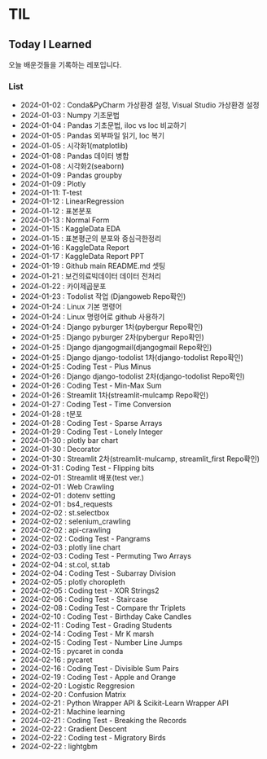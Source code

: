 # TIL
## Today I Learned

오늘 배운것들을 기록하는 레포입니다.

### List
- 2024-01-02 : Conda&PyCharm 가상환경 설정, Visual Studio 가상환경 설정
- 2024-01-03 : Numpy 기초문법
- 2024-01-04 : Pandas 기초문법, iloc vs loc 비교하기
- 2024-01-05 : Pandas 외부파일 읽기, loc 복기
- 2024-01-05 : 시각화1(matplotlib)
- 2024-01-08 : Pandas 데이터 병합
- 2024-01-08 : 시각화2(seaborn)
- 2024-01-09 : Pandas groupby
- 2024-01-09 : Plotly
- 2024-01-11: T-test
- 2024-01-12 : LinearRegression
- 2024-01-12 : 표본분포
- 2024-01-13 : Normal Form
- 2024-01-15 : KaggleData EDA
- 2024-01-15 : 표본평군의 분포와 중심극한정리
- 2024-01-16 : KaggleData Report
- 2024-01-17 : KaggleData Report PPT
- 2024-01-19 : Github main README.md 셋팅
- 2024-01-21 : 보건의료빅데이터 데이터 전처리
- 2024-01-22 : 카이제곱분포
- 2024-01-23 : Todolist 작업 (Djangoweb Repo확인)
- 2024-01-24 : Linux 기본 명령어
- 2024-01-24 : Linux 명령어로 github 사용하기
- 2024-01-24 : Django pyburger 1차(pybergur Repo확인)
- 2024-01-25 : Django pyburger 2차(pybergur Repo확인)
- 2024-01-25 : Django djangogmail(djangogmail Repo확인)
- 2024-01-25 : Django django-todolist 1차(django-todolist Repo확인)
- 2024-01-25 : Coding Test - Plus Minus
- 2024-01-26 : Django django-todolist 2차(django-todolist Repo확인)
- 2024-01-26 : Coding Test - Min-Max Sum
- 2024-01-26 : Streamlit 1차(streamlit-mulcamp Repo확인)
- 2024-01-27 : Coding Test - Time Conversion
- 2024-01-28 : t분포
- 2024-01-28 : Coding Test - Sparse Arrays
- 2024-01-29 : Coding Test - Lonely Integer
- 2024-01-30 : plotly bar chart
- 2024-01-30 : Decorator
- 2024-01-30 : Streamlit 2차(streamlit-mulcamp, streamlit_first Repo확인)
- 2024-01-31 : Coding Test - Flipping bits
- 2024-02-01 : Streamlit 배포(test ver.)
- 2024-02-01 : Web Crawling
- 2024-02-01 : dotenv setting
- 2024-02-01 : bs4_requests
- 2024-02-02 : st.selectbox
- 2024-02-02 : selenium_crawling
- 2024-02-02 : api-crawling
- 2024-02-02 : Coding Test - Pangrams
- 2024-02-03 : plotly line chart
- 2024-02-03 : Coding Test - Permuting Two Arrays
- 2024-02-04 : st.col, st.tab
- 2024-02-04 : Coding Test - Subarray Division
- 2024-02-05 : plotly choropleth
- 2024-02-05 : Coding test - XOR Strings2
- 2024-02-06 : Coding Test - Staircase
- 2024-02-08 : Coding Test - Compare thr Triplets
- 2024-02-10 : Coding Test - Birthday Cake Candles
- 2024-02-11 : Coding Test - Grading Students
- 2024-02-14 : Coding Test - Mr K marsh
- 2024-02-15 : Coding Test - Number Line Jumps
- 2024-02-15 : pycaret in conda
- 2024-02-16 : pycaret
- 2024-02-16 : Coding Test - Divisible Sum Pairs
- 2024-02-19 : Coding Test - Apple and Orange
- 2024-02-20 : Logistic Reggresion
- 2024-02-20 : Confusion Matrix
- 2024-02-21 : Python Wrapper API & Scikit-Learn Wrapper API
- 2024-02-21 : Machine learning
- 2024-02-21 : Coding Test - Breaking the Records
- 2024-02-22 : Gradient Descent
- 2024-02-22 : Coding test - Migratory Birds
- 2024-02-22 : lightgbm
